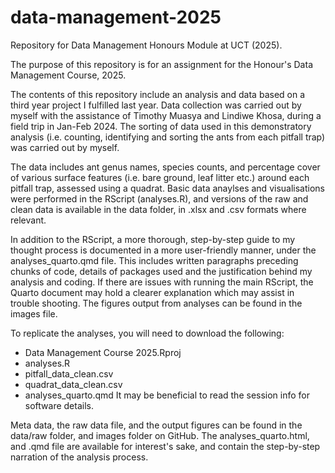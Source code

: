# data-management-2025
Repository for Data Management Honours Module at UCT (2025).

The purpose of this repository is for an assignment for the Honour's Data Management Course, 2025.

The contents of this repository include an analysis and data based on a third year project I fulfilled last year. Data collection was carried out by myself with the assistance of Timothy Muasya and Lindiwe Khosa, during a field trip in Jan-Feb 2024. The sorting of data used in this demonstratory analysis (i.e. counting, identifying and sorting the ants from each pitfall trap) was carried out by myself. 

The data includes ant genus names, species counts, and percentage cover of various surface features (i.e. bare ground, leaf litter etc.) around each pitfall trap, assessed using a quadrat. Basic data anaylses and visualisations were performed in the RScript (analyses.R), and versions of the raw and clean data is available in the data folder, in .xlsx and .csv formats where relevant.

In addition to the RScript, a more thorough, step-by-step guide to my thought process is documented in a more user-friendly manner, under the analyses_quarto.qmd file. This includes written paragraphs preceding chunks of code, details of packages used and the justification behind my analysis and coding. If there are issues with running the main RScript, the Quarto document may hold a clearer explanation which may assist in trouble shooting. The figures output from analyses can be found in the images file. 

To replicate the analyses, you will need to download the following: 
- Data Management Course 2025.Rproj
- analyses.R
- pitfall_data_clean.csv
- quadrat_data_clean.csv
- analyses_quarto.qmd
It may be beneficial to read the session info for software details.

Meta data, the raw data file, and the output figures can be found in the data/raw folder, and images folder on GitHub.
The analyses_quarto.html, and .qmd file are available for interest's sake, and contain the step-by-step narration of the analysis process. 

